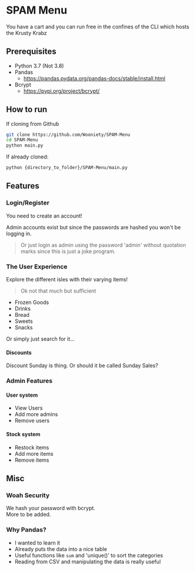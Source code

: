 # SPAM Menu

You have a cart and you can run free in the confines of the CLI which hosts the Krusty Krabz

## Prerequisites

- Python 3.7 (Not 3.8)
- Pandas
  - https://pandas.pydata.org/pandas-docs/stable/install.html
- Bcrypt
  - https://pypi.org/project/bcrypt/

## How to run

If cloning from Github

``` bash
git clone https://github.com/Wooniety/SPAM-Menu
cd SPAM-Menu
python main.py
```

If already cloned:

``` bash
python {directory_to_folder}/SPAM-Menu/main.py
```

## Features

### Login/Register

You need to create an account!

Admin accounts exist but since the passwords are hashed you won't be logging in.
> Or just login as admin using the password 'admin' without quotation marks since this is just a joke program.

### The User Experience

Explore the different isles with their varying items!
> Ok not that much but sufficient

- Frozen Goods
- Drinks
- Bread
- Sweets
- Snacks

Or simply just search for it...

#### Discounts

Discount Sunday is thing. Or should it be called Sunday Sales?

### Admin Features

#### User system

- View Users
- Add more admins
- Remove users

#### Stock system

- Restock items
- Add more items
- Remove items

## Misc

### Woah Security

We hash your password with bcrypt.  
More to be added.

### Why Pandas?

- I wanted to learn it
- Already puts the data into a nice table
- Useful functions like `sum` and 'unique()' to sort the categories
- Reading from CSV and manipulating the data is really useful
